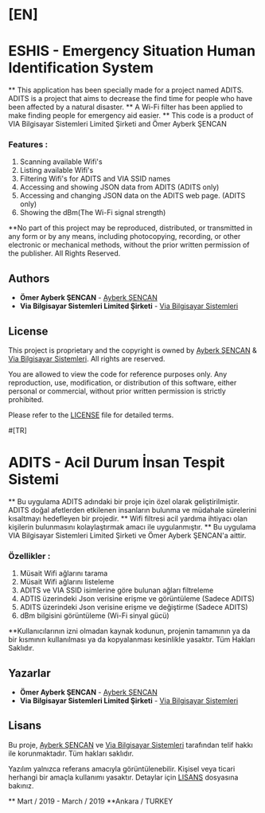 # [EN]
# ESHIS - Emergency Situation Human Identification System

** This application has been specially made for a project named ADITS. ADITS is a project that aims to decrease the find time for people who have been affected by a natural disaster. 
** A Wi-Fi filter has been applied to make finding people for emergency aid easier. 
** This code is a product of VIA Bilgisayar Sistemleri Limited Şirketi and Ömer Ayberk ŞENCAN 

### Features : 
1) Scanning available Wifi's
2) Listing available Wifi's 
3) Filtering Wifi's for ADITS and VIA SSID names 
4) Accessing and showing JSON data from ADITS (ADITS only)
5) Accessing and changing JSON data on the ADITS web page. (ADITS only)
6) Showing the dBm(The Wi-Fi signal strength)

**No part of this project may be reproduced, distributed, or transmitted in any form or by any means, including photocopying, recording, or other electronic or mechanical methods, without the prior written permission of the publisher. All Rights Reserved. 

## Authors

* **Ömer Ayberk ŞENCAN** - [Ayberk ŞENCAN](https://github.com/ayberksencan)
* **Via Bilgisayar Sistemleri Limited Şirketi** - [Via Bilgisayar Sistemleri](http://www.via.tc/)

## License

This project is proprietary and the copyright is owned by [Ayberk ŞENCAN](https://github.com/ayberksencan) & [Via Bilgisayar Sistemleri](http://www.via.tc/). All rights are reserved.

You are allowed to view the code for reference purposes only. Any reproduction, use, modification, or distribution of this software, either personal or commercial, without prior written permission is strictly prohibited.

Please refer to the [LICENSE](./LICENSE) file for detailed terms.

#[TR]

# ADITS - Acil Durum İnsan Tespit Sistemi

** Bu uygulama ADITS adındaki bir proje için özel olarak geliştirilmiştir. ADITS doğal afetlerden etkilenen insanların bulunma ve müdahale sürelerini kısaltmayı hedefleyen bir projedir. 
** Wifi filtresi acil yardıma ihtiyacı olan kişilerin bulunmasını kolaylaştırmak amacı ile uygulanmıştır. 
** Bu uygulama VIA Bilgisayar Sistemleri Limited Şirketi ve Ömer Ayberk ŞENCAN'a aittir. 

### Özellikler : 
1) Müsait Wifi ağlarını tarama
2) Müsait Wifi ağlarını listeleme
3) ADITS ve VIA SSID isimlerine göre bulunan ağları filtreleme
4) ADTIS üzerindeki Json verisine erişme ve görüntüleme (Sadece ADITS) 
5) ADITS üzerindeki Json verisine erişme ve değiştirme (Sadece ADITS)
6) dBm bilgisini görüntüleme (Wi-Fi sinyal gücü)

**Kullanıcılarının izni olmadan kaynak kodunun, projenin tamamının ya da bir kısmının kullanılması ya da kopyalanması kesinlikle yasaktır. Tüm Hakları Saklıdır. 

## Yazarlar

* **Ömer Ayberk ŞENCAN** - [Ayberk ŞENCAN](https://github.com/ayberksencan)
* **Via Bilgisayar Sistemleri Limited Şirketi** - [Via Bilgisayar Sistemleri](http://www.via.tc/)

## Lisans

Bu proje, [Ayberk ŞENCAN](https://github.com/ayberksencan) ve [Via Bilgisayar Sistemleri](http://www.via.tc/) tarafından telif hakkı ile korunmaktadır. Tüm hakları saklıdır.

Yazılım yalnızca referans amacıyla görüntülenebilir. Kişisel veya ticari herhangi bir amaçla kullanımı yasaktır. Detaylar için [LISANS](./LICENSE_TR) dosyasına bakınız.


** Mart / 2019 - March / 2019 
**Ankara / TURKEY 
